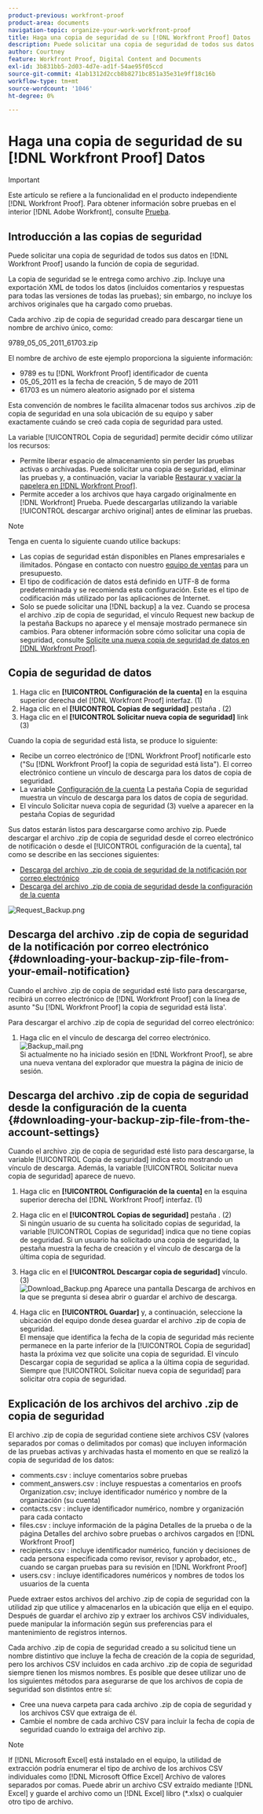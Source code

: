 ```yaml
---
product-previous: workfront-proof
product-area: documents
navigation-topic: organize-your-work-workfront-proof
title: Haga una copia de seguridad de su [!DNL Workfront Proof] Datos
description: Puede solicitar una copia de seguridad de todos sus datos en [!DNL Workfront Proof] usando la función de copia de seguridad.
author: Courtney
feature: Workfront Proof, Digital Content and Documents
exl-id: 3b831bb5-2d03-4d7e-ad1f-54ae95f05ccd
source-git-commit: 41ab1312d2ccb8b8271bc851a35e31e9ff18c16b
workflow-type: tm+mt
source-wordcount: '1046'
ht-degree: 0%

---
```


# Haga una copia de seguridad de su [!DNL Workfront Proof] Datos

>[!IMPORTANT]
>
>Este artículo se refiere a la funcionalidad en el producto independiente [!DNL Workfront Proof]. Para obtener información sobre pruebas en el interior [!DNL Adobe Workfront], consulte [Prueba](../../../review-and-approve-work/proofing/proofing.md).

## Introducción a las copias de seguridad

Puede solicitar una copia de seguridad de todos sus datos en [!DNL Workfront Proof] usando la función de copia de seguridad.

La copia de seguridad se le entrega como archivo .zip. Incluye una exportación XML de todos los datos (incluidos comentarios y respuestas para todas las versiones de todas las pruebas); sin embargo, no incluye los archivos originales que ha cargado como pruebas.

Cada archivo .zip de copia de seguridad creado para descargar tiene un nombre de archivo único, como:

9789_05_05_2011_61703.zip

El nombre de archivo de este ejemplo proporciona la siguiente información:

* 9789 es tu [!DNL Workfront Proof] identificador de cuenta
* 05_05_2011 es la fecha de creación, 5 de mayo de 2011
* 61703 es un número aleatorio asignado por el sistema

Esta convención de nombres le facilita almacenar todos sus archivos .zip de copia de seguridad en una sola ubicación de su equipo y saber exactamente cuándo se creó cada copia de seguridad para usted.

La variable [!UICONTROL Copia de seguridad] permite decidir cómo utilizar los recursos:

* Permite liberar espacio de almacenamiento sin perder las pruebas activas o archivadas. Puede solicitar una copia de seguridad, eliminar las pruebas y, a continuación, vaciar la variable [Restaurar y vaciar la papelera en [!DNL Workfront Proof]](../../../workfront-proof/wp-work-proofsfiles/manage-your-work/restore-and-empty-trash.md).
* Permite acceder a los archivos que haya cargado originalmente en [!DNL Workfront] Prueba. Puede descargarlas utilizando la variable [!UICONTROL descargar archivo original] antes de eliminar las pruebas.

>[!NOTE]
>
>Tenga en cuenta lo siguiente cuando utilice backups:
>
>* Las copias de seguridad están disponibles en Planes empresariales e ilimitados. Póngase en contacto con nuestro [equipo de ventas](mailto:sales@proofhq.com) para un presupuesto.
>* El tipo de codificación de datos está definido en UTF-8 de forma predeterminada y se recomienda esta configuración. Este es el tipo de codificación más utilizado por las aplicaciones de Internet.
>* Solo se puede solicitar una [!DNL backup] a la vez. Cuando se procesa el archivo .zip de copia de seguridad, el vínculo Request new backup de la pestaña Backups no aparece y el mensaje mostrado permanece sin cambios. Para obtener información sobre cómo solicitar una copia de seguridad, consulte [Solicite una nueva copia de seguridad de datos en [!DNL Workfront Proof]](../../../workfront-proof/wp-acct-admin/account-settings/request-new-data-backup-in-wp.md).
>




## Copia de seguridad de datos

1. Haga clic en **[!UICONTROL Configuración de la cuenta]** en la esquina superior derecha del [!DNL Workfront Proof] interfaz. (1)
1. Haga clic en el **[!UICONTROL Copias de seguridad]** pestaña . (2)
1. Haga clic en el **[!UICONTROL Solicitar nueva copia de seguridad]** link (3)

Cuando la copia de seguridad está lista, se produce lo siguiente:

* Recibe un correo electrónico de [!DNL Workfront Proof] notificarle esto (&quot;Su [!DNL Workfront Proof] la copia de seguridad está lista&quot;). El correo electrónico contiene un vínculo de descarga para los datos de copia de seguridad.
* La variable [Configuración de la cuenta](https://support.workfront.com/hc/en-us/sections/115000912147-Account-settings) La pestaña Copia de seguridad muestra un vínculo de descarga para los datos de copia de seguridad.
* El vínculo Solicitar nueva copia de seguridad (3) vuelve a aparecer en la pestaña Copias de seguridad

Sus datos estarán listos para descargarse como archivo zip. Puede descargar el archivo .zip de copia de seguridad desde el correo electrónico de notificación o desde el [!UICONTROL configuración de la cuenta], tal como se describe en las secciones siguientes:

* [Descarga del archivo .zip de copia de seguridad de la notificación por correo electrónico](#downloading-your-backup-zip-file-from-your-email-notification)
* [Descarga del archivo .zip de copia de seguridad desde la configuración de la cuenta](#downloading-your-backup-zip-file-from-the-account-settings)

![Request_Backup.png](assets/request-backup-350x167.png)

## Descarga del archivo .zip de copia de seguridad de la notificación por correo electrónico {#downloading-your-backup-zip-file-from-your-email-notification}

Cuando el archivo .zip de copia de seguridad esté listo para descargarse, recibirá un correo electrónico de [!DNL Workfront Proof] con la línea de asunto &quot;Su [!DNL Workfront Proof] la copia de seguridad está lista&#39;.

Para descargar el archivo .zip de copia de seguridad del correo electrónico:

1. Haga clic en el vínculo de descarga del correo electrónico.\
   ![Backup_mail.png](assets/backup-mail-350x120.png)\
   Si actualmente no ha iniciado sesión en [!DNL Workfront Proof], se abre una nueva ventana del explorador que muestra la página de inicio de sesión.

## Descarga del archivo .zip de copia de seguridad desde la configuración de la cuenta {#downloading-your-backup-zip-file-from-the-account-settings}

Cuando el archivo .zip de copia de seguridad esté listo para descargarse, la variable [!UICONTROL Copia de seguridad] indica esto mostrando un vínculo de descarga. Además, la variable [!UICONTROL Solicitar nueva copia de seguridad] aparece de nuevo.

1. Haga clic en **[!UICONTROL Configuración de la cuenta]** en la esquina superior derecha del [!DNL Workfront Proof] interfaz. (1)
1. Haga clic en el **[!UICONTROL Copias de seguridad]** pestaña . (2)\
   Si ningún usuario de su cuenta ha solicitado copias de seguridad, la variable [!UICONTROL Copias de seguridad] indica que no tiene copias de seguridad. Si un usuario ha solicitado una copia de seguridad, la pestaña muestra la fecha de creación y el vínculo de descarga de la última copia de seguridad.

1. Haga clic en el **[!UICONTROL Descargar copia de seguridad]** vínculo. (3)\
   ![Download_Backup.png](assets/download-backup-350x167.png) Aparece una pantalla Descarga de archivos en la que se pregunta si desea abrir o guardar el archivo de descarga.

1. Haga clic en **[!UICONTROL Guardar]** y, a continuación, seleccione la ubicación del equipo donde desea guardar el archivo .zip de copia de seguridad.\
   El mensaje que identifica la fecha de la copia de seguridad más reciente permanece en la parte inferior de la [!UICONTROL Copia de seguridad] hasta la próxima vez que solicite una copia de seguridad. El vínculo Descargar copia de seguridad se aplica a la última copia de seguridad. Siempre que [!UICONTROL Solicitar nueva copia de seguridad] para solicitar otra copia de seguridad.

## Explicación de los archivos del archivo .zip de copia de seguridad

El archivo .zip de copia de seguridad contiene siete archivos CSV (valores separados por comas o delimitados por comas) que incluyen información de las pruebas activas y archivadas hasta el momento en que se realizó la copia de seguridad de los datos:

* comments.csv : incluye comentarios sobre pruebas
* comment_answers.csv : incluye respuestas a comentarios en proofs Organization.csv; incluye identificador numérico y nombre de la organización (su cuenta)
* contacts.csv : incluye identificador numérico, nombre y organización para cada contacto
* files.csv : incluye información de la página Detalles de la prueba o de la página Detalles del archivo sobre pruebas o archivos cargados en [!DNL Workfront Proof]
* recipients.csv : incluye identificador numérico, función y decisiones de cada persona especificada como revisor, revisor y aprobador, etc., cuando se cargan pruebas para su revisión en [!DNL Workfront Proof]
* users.csv : incluye identificadores numéricos y nombres de todos los usuarios de la cuenta

Puede extraer estos archivos del archivo .zip de copia de seguridad con la utilidad zip que utilice y almacenarlos en la ubicación que elija en el equipo. Después de guardar el archivo zip y extraer los archivos CSV individuales, puede manipular la información según sus preferencias para el mantenimiento de registros internos.

Cada archivo .zip de copia de seguridad creado a su solicitud tiene un nombre distintivo que incluye la fecha de creación de la copia de seguridad, pero los archivos CSV incluidos en cada archivo .zip de copia de seguridad siempre tienen los mismos nombres. Es posible que desee utilizar uno de los siguientes métodos para asegurarse de que los archivos de copia de seguridad son distintos entre sí:

* Cree una nueva carpeta para cada archivo .zip de copia de seguridad y los archivos CSV que extraiga de él.
* Cambie el nombre de cada archivo CSV para incluir la fecha de copia de seguridad cuando lo extraiga del archivo zip.

>[!NOTE]
>
>If [!DNL Microsoft Excel] está instalado en el equipo, la utilidad de extracción podría enumerar el tipo de archivo de los archivos CSV individuales como [!DNL Microsoft Office Excel] Archivo de valores separados por comas. Puede abrir un archivo CSV extraído mediante [!DNL Excel] y guarde el archivo como un [!DNL Excel] libro (&#42;.xlsx) o cualquier otro tipo de archivo.
